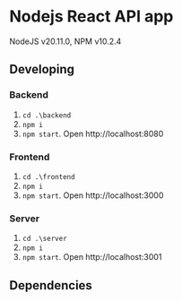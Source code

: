 # Nodejs React API app

NodeJS v20.11.0, NPM v10.2.4

## Developing

### Backend

1. `cd .\backend`
2. `npm i`
3. `npm start`. Open http://localhost:8080

### Frontend

1. `cd .\frontend`
2. `npm i`
3. `npm start`. Open http://localhost:3000

### Server

1. `cd .\server`
2. `npm i`
3. `npm start`. Open http://localhost:3001

## Dependencies
